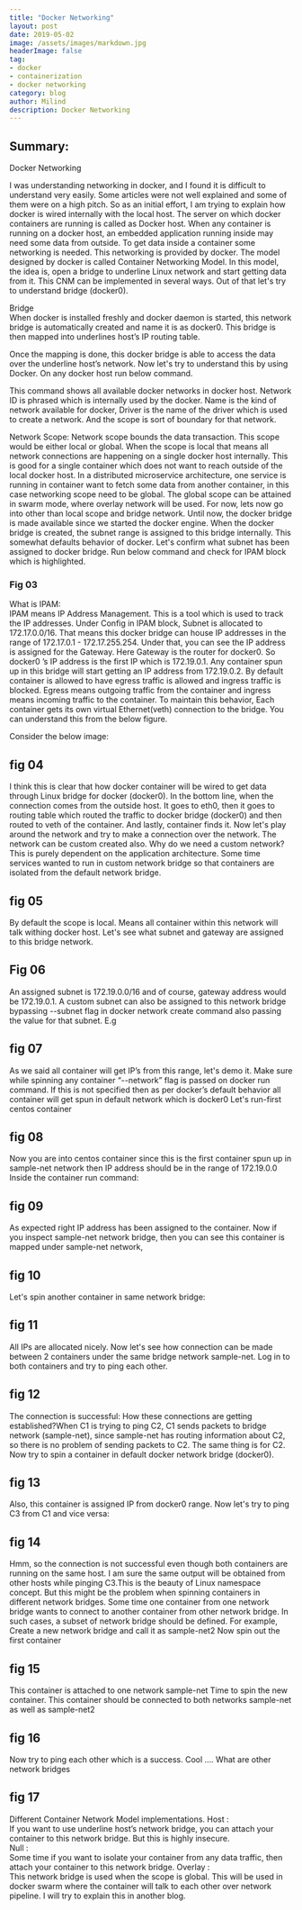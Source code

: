 ```yaml
---
title: "Docker Networking"
layout: post
date: 2019-05-02 
image: /assets/images/markdown.jpg
headerImage: false
tag:
- docker
- containerization
- docker networking
category: blog
author: Milind 
description: Docker Networking
---
```


## Summary:

Docker Networking

I was understanding networking in docker, and I found it is difficult to understand very easily. Some articles were not well explained and some of them were on a high pitch. So as an initial effort, I am trying to explain how docker is wired internally with the local host. 
The server on which docker containers are running is called as Docker host. When any container is running on a docker host, an embedded application running inside may need some data from outside. To get data inside a container some networking is needed. This networking is provided by docker. The model designed by docker is called Container Networking Model. In this model, the idea is, open a bridge to underline Linux network and start getting data from it. This CNM can be implemented in several ways. Out of that let's try to understand bridge (docker0). 

Bridge  
         When docker is installed freshly and docker daemon is started, this network bridge is automatically created and name it is as docker0. This bridge is then mapped into underlines host’s IP routing table. 

Once the mapping is done, this docker bridge is able to access the data over the underline host’s network. 
Now let's try to understand this by using Docker. On any docker host run below command.

This command shows all available docker networks in docker host. Network ID is phrased which is internally used by the docker. Name is the kind of network available for docker, Driver is the name of the driver which is used to create a network. And the scope is sort of boundary for that network. 

Network Scope: 
          Network scope bounds the data transaction. This scope would be either local or global. When the scope is local that means all network connections are happening on a single docker host internally. This is good for a single container which does not want to reach outside of the local docker host. 
In a distributed microservice architecture, one service is running in container want to fetch some data from another container, in this case networking scope need to be global. The global scope can be attained in swarm mode, where overlay network will be used. For now, lets now go into other than local scope and bridge network.
Until now, the docker bridge is made available since we started the docker engine. When the docker bridge is created, the subnet range is assigned to this bridge internally. This somewhat defaults behavior of docker. Let's confirm what subnet has been assigned to docker bridge. Run below command and check for IPAM block which is highlighted. 

### Fig 03

What is IPAM:          
           IPAM means IP Address Management. This is a tool which is used to track the IP addresses. Under Config in IPAM block, Subnet is allocated to 172.17.0.0/16. That means this docker bridge can house IP addresses in the range of 172.17.0.1 - 172.17.255.254. Under that, you can see the IP address is assigned for the Gateway. Here Gateway is the router for docker0. So docker0 ’s  IP address is the first IP which is 172.19.0.1. 
Any container spun up in this bridge will start getting an IP address from 172.19.0.2.  By default container is allowed to have egress traffic is allowed and ingress traffic is blocked. Egress means outgoing traffic from the container and ingress means incoming traffic to the container. To maintain this behavior, Each container gets its own virtual Ethernet(veth) connection to the bridge. You can understand this from the below figure. 

Consider the below image:

## fig 04

I think this is clear that how docker container will be wired to get data through Linux bridge for docker (docker0). In the bottom line, when the connection comes from the outside host. It goes to eth0, then it goes to routing table which routed the traffic to docker bridge (docker0) and then routed to veth of the container. And lastly, container finds it. 
Now let's play around the network and try to make a connection over the network. The network can be custom created also. Why do we need a custom network? This is purely dependent on the application architecture. Some time services wanted to run in custom network bridge so that containers are isolated from the default network bridge. 

## fig 05 

By default the scope is local. Means all container within this network will talk withing docker host. 
Let's see what subnet and gateway are assigned to this bridge network. 

## Fig 06 

An assigned subnet is 172.19.0.0/16 and of course, gateway address would be 172.19.0.1.  A custom subnet can also be assigned to this network bridge bypassing --subnet flag in docker network create command also passing the value for that subnet. E.g 

## fig 07 

As we said all container will get IP’s from this range, let's demo it. Make sure while spinning any container “--network” flag is passed on docker run command. If this is not specified then as per docker’s default behavior all container will get spun in default network which is docker0 
Let's run-first centos container 

## fig 08 

Now you are into centos container since this is the first container spun up in sample-net network then IP address should be in the range of 172.19.0.0
Inside the container run command: 

## fig 09 

As expected right IP address has been assigned to the container. Now if you inspect sample-net network bridge, then you can see this container is mapped under sample-net network, 

## fig 10 

Let's spin another container in same network bridge: 

## fig 11 

All IPs are allocated nicely. Now let's see how connection can be made between 2 containers under the same bridge network sample-net. Log in to both containers and try to ping each other. 

## fig 12 
The connection is successful: 
How these connections are getting established?When C1 is trying to ping C2, C1 sends packets to bridge network (sample-net), since sample-net has routing information about C2, so there is no problem of sending packets to C2. The same thing is for C2. 
Now try to spin a container in default docker network bridge (docker0).

## fig 13

Also, this container is assigned IP from docker0 range. 
Now let's try to ping C3 from C1 and vice versa: 

## fig 14 

Hmm, so the connection is not successful even though both containers are running on the same host. I am sure the same output will be obtained from other hosts while pinging C3.This is the beauty of Linux namespace concept. 
But this might be the problem when spinning containers in different network bridges. Some time one container from one network bridge wants to connect to another container from other network bridge. In such cases, a subset of network bridge should be defined. 
For example, Create a new network bridge and call it as sample-net2
Now spin out the first container 

## fig 15 
This container is attached to one network sample-net 
Time to spin the new container. This container should be connected to both networks sample-net as well as sample-net2 

## fig 16 

Now try to ping each other which is a success. 
Cool …. 
What are other network bridges

## fig 17 
Different Container Network Model implementations.
Host :         
           If you want to use underline host’s network bridge, you can attach your container to this network bridge. But this is highly insecure.  
Null :         
          Some time if you want to isolate your container from any data traffic, then attach your container to this network bridge. 
Overlay :           
          This network bridge is used when the scope is global. This will be used in docker swarm where the container will talk to each other over network pipeline. I will try to explain this in another blog. 

